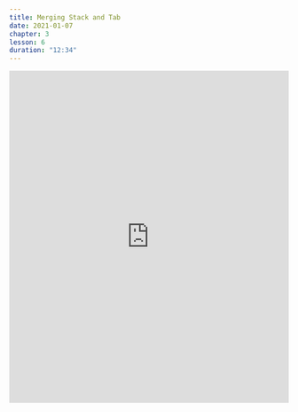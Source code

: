 ```yaml
---
title: Merging Stack and Tab
date: 2021-01-07
chapter: 3
lesson: 6
duration: "12:34"
---
```


<iframe width="100%" height="600" src="https://www.youtube.com/embed/pAKHdiwV97U" title="YouTube video player" frameborder="0" allow="accelerometer; autoplay; clipboard-write; encrypted-media; gyroscope; picture-in-picture" allowfullscreen></iframe>
